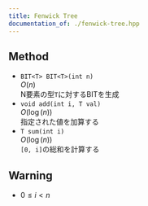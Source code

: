 ```yaml
---
title: Fenwick Tree
documentation_of: ./fenwick-tree.hpp
---
```


## Method

- `BIT<T> BIT<T>(int n)`  
  $O(n)$  
  N要素の型`T`に対するBITを生成  
- `void add(int i, T val)`  
  $O(\log(n))$  
  指定された値を加算する  
- `T sum(int i)`  
  $O(\log(n))$  
  `[0, i]`の総和を計算する  

## Warning

- $0 \leq i < n$

